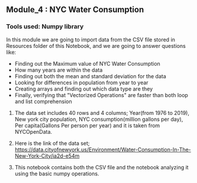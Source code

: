 ## Module_4 : NYC Water Consumption
### Tools used: Numpy library

In this module we are going to import data from the CSV file stored in Resources folder of this Notebook, and we are going to answer questions like:
* Finding out the Maximum value of NYC Water Consumption
* How many years are within the data
* Finding out both the mean and standard deviation for the data 
* Looking for differences in population from year to year
* Creating arrays and finding out which data type are they
* Finally, verifying that "Vectorized Operations" are faster than both loop and list comprehension

1) The data set includes 40 rows and 4 columns; Year(from 1976 to 2019), New york city population, NYC consumption(million gallons per day), Per capita(Gallons Per person per year) and it is taken from NYCOpenData.

2) Here is the link of the data set;
https://data.cityofnewyork.us/Environment/Water-Consumption-In-The-New-York-City/ia2d-e54m

3) This notebook contains both the CSV file and the notebook analyzing it using the basic numpy operations.
